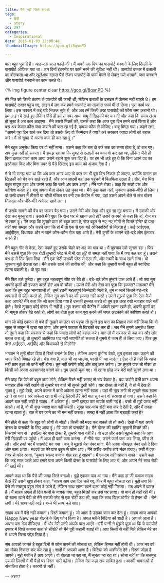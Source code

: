 ```yaml
---
title: पैसे नहीं रिश्ते बनाओ
tags:
  - हिंदी
  - story
id: 297
categories:
  - Inspirational
date: 2015-01-03 12:08:48
thumbnailImage: https://goo.gl/8qsnPD

---
```

बात बहुत पुरानी है। आठ-दस साल पहले की। मैं अपने एक मित्र का पासपोर्ट बनवाने के लिए दिल्ली के पासपोर्ट ऑफिस गया था। उन दिनों इंटरनेट पर फार्म भरने की सुविधा नहीं थी। पासपोर्ट दफ्तर में दलालों का बोलबाला था और खुलेआम दलाल पैसे लेकर पासपोर्ट के फार्म बेचने से लेकर उसे भरवाने, जमा करवाने और पासपोर्ट बनवाने का काम करते थे।

<!--more-->

{% img figure center clear https://goo.gl/8qsnPD %}

मेरे मित्र को किसी कारण से पासपोर्ट की जल्दी थी, लेकिन दलालों के दलदल में फंसना नहीं चाहते थे। हम पासपोर्ट दफ्तर पहुंच गए, लाइन में लग कर हमने पासपोर्ट का तत्काल फार्म भी ले लिया। पूरा फार्म भर लिया। इस चक्कर में कई घंटे निकल चुके थे, और अब हमें किसी तरह पासपोर्ट की फीस जमा करानी थी। हम लाइन में खड़े हुए लेकिन जैसे ही हमारा नंबर आया बाबू ने खिड़की बंद कर दी और कहा कि समय खत्म हो चुका है अब कल आइएगा। मैंने उससे मिन्नतें की, उससे कहा कि आज पूरा दिन हमने खर्च किया है और बस अब केवल फीस जमा कराने की बात रह गई है, कृपया फीस ले लीजिए। बाबू बिगड़ गया। कहने लगा, "आपने पूरा दिन खर्च कर दिया तो उसके लिए वो जिम्मेदार है क्या? अरे सरकार ज्यादा लोगों को बहाल करे। मैं तो सुबह से अपना काम ही कर रहा हूं।"

मैने बहुत अनुरोध किया पर वो नहीं माना। उसने कहा कि बस दो बजे तक का समय होता है, दो बज गए। अब कुछ नहीं हो सकता। मैं समझ रहा था कि सुबह से दलालों का काम वो कर रहा था, लेकिन जैसे ही बिना दलाल वाला काम आया उसने बहाने शुरू कर दिए हैं। पर हम भी अड़े हुए थे कि बिना अपने पद का इस्तेमाल किए और बिना उपर से पैसे खिलाए इस काम को अंजाम देना है।

मैं ये भी समझ गया था कि अब कल अगर आए तो कल का भी पूरा दिन निकल ही जाएगा, क्योंकि दलाल हर खिड़की को घेर कर खड़े रहते हैं, और आम आदमी वहां तक पहुंचने में बिलबिला उठता है। खैर, मेरा मित्र बहुत मायूस हुआ और उसने कहा कि चलो अब कल आएंगे। मैंने उसे रोका। कहा कि रुको एक और कोशिश करता हूं। बाबू अपना थैला लेकर उठ चुका था। मैंने कुछ कहा नहीं, चुपचाप उसके-पीछे हो लिया। वो उसी दफ्तर में तीसरी या चौथी मंजिल पर बनी एक कैंटीन में गया, वहां उसने अपने थैले से लंच बॉक्स निकाला और धीरे-धीरे अकेला खाने लगा।

मैं उसके सामने की बेंच पर जाकर बैठ गया। उसने मेरी ओर देखा और बुरा सा मुंह बनाया। मैं उसकी ओर देख कर मुस्कुराया। उससे मैंने पूछा कि रोज घर से खाना लाते हो? उसने अनमने से कहा कि हां, रोज घर से लाता हूं। मैंने कहा कि तुम्हारे पास तो बहुत काम है, रोज बहुत से नए-नए लोगों से मिलते होगे? वो पता नहीं क्या समझा और कहने लगा कि हां मैं तो एक से एक बड़े अधिकारियों से मिलता हूं। कई आईएएस, आईपीएस, विधायक और न जाने कौन-कौन रोज यहां आते हैं। मेरी कुर्सी के सामने बड़े-बड़े लोग इंतजार करते हैं।

मैंने बहुत गौर से देखा, ऐसा कहते हुए उसके चेहरे पर अहं का भाव था। मैं चुपचाप उसे सुनता रहा। फिर मैंने उससे पूछा कि एक रोटी तुम्हारी प्लेट से मैं भी खा लूं? वो समझ नहीं पाया कि मैं क्या कह रहा हूं। उसने बस हां में सिर हिला दिया। मैंने एक रोटी उसकी प्लेट से उठा ली, और सब्जी के साथ खाने लगा। वो चुपचाप मुझे देखता रहा। मैंने उसके खाने की तारीफ की, और कहा कि तुम्हारी पत्नी बहुत ही स्वादिष्ट खाना पकाती है। वो चुप रहा।

मैंने फिर उसे कुरेदा। तुम बहुत महत्वपूर्ण सीट पर बैठे हो। बड़े-बड़े लोग तुम्हारे पास आते हैं। तो क्या तुम अपनी कुर्सी की इज्जत करते हो? अब वो चौंका। उसने मेरी ओर देख कर पूछा कि इज्जत? मतलब? मैंने कहा कि तुम बहुत भाग्यशाली हो, तुम्हें इतनी महत्वपूर्ण जिम्मेदारी मिली है, तुम न जाने कितने बड़े-बड़े अफसरों से डील करते हो, लेकिन तुम अपने पद की इज्जत नहीं करते। उसने मुझसे पूछा कि ऐसा कैसे कहा आपने? मैंने कहा कि जो काम दिया गया है उसकी इज्जत करते तो तुम इस तरह रुखे व्यवहार वाले नहीं होते। देखो तुम्हारा कोई दोस्त भी नहीं है। तुम दफ्तर की कैंटीन में अकेले खाना खाते हो, अपनी कुर्सी पर भी मायूस होकर बैठे रहते हो, लोगों का होता हुआ काम पूरा करने की जगह अटकाने की कोशिश करते हो।

मान लो कोई एकदम दो बजे ही तुम्हारे काउंटर पर पहुंचा तो तुमने इस बात का लिहाज तक नहीं किया कि वो सुबह से लाइऩ में खड़ा रहा होगा, और तुमने फटाक से खिड़की बंद कर दी। जब मैंने तुमसे अनुरोध किया तो तुमने कहा कि सरकार से कहो कि ज्यादा लोगों को बहाल करे। मान लो मैं सरकार से कह कर और लोग बहाल करा लूं, तो तुम्हारी अहमियत घट नहीं जाएगी? हो सकता है तुमसे ये काम ही ले लिया जाए। फिर तुम कैसे आईएएस, आईपीए और विधायकों से मिलोगे?

भगवान ने तुम्हें मौका दिया है रिश्ते बनाने के लिए। लेकिन अपना दुर्भाग्य देखो, तुम इसका लाभ उठाने की जगह रिश्ते बिगाड़ रहे हो। मेरा क्या है, कल भी आ जाउंगा, परसों भी आ जाउंगा। ऐसा तो है नहीं कि आज नहीं काम हुआ तो कभी नहीं होगा। तुम नहीं करोगे कोई और बाबू कल करेगा। पर तुम्हारे पास तो मौका था किसी को अपना अहसानमंद बनाने का। तुम उससे चूक गए। वो खाना छोड़ कर मेरी बातें सुनने लगा था।

मैंने कहा कि पैसे तो बहुत कमा लोगे, लेकिन रिश्ते नहीं कमाए तो सब बेकार है। क्या करोगे पैसों का? अपना व्यवहार ठीक नहीं रखोगे तो तुम्हारे घर वाले भी तुमसे दुखी रहेंगे। यार दोस्त तो नहीं हैं, ये तो मैं देख ही चुका हूं। मुझे देखो, अपने दफ्तर में कभी अकेला खाना नहीं खाता। यहां भी भूख लगी तो तुम्हारे साथ खाना खाने आ गया। अरे अकेला खाना भी कोई ज़िंदगी है? मेरी बात सुन कर वो रुंआसा हो गया। उसने कहा कि आपने बात सही कही है साहब। मैं अकेला हूं। पत्नी झगड़ा कर मायके चली गई है। बच्चे भी मुझे पसंद नहीं करते। मां है, वो भी कुछ ज्यादा बात नहीं करती। सुबह चार-पांच रोटी बना कर दे देती है, और मैं तनहा खाना खाता हूं। रात में घर जाने का भी मन नहीं करता। समझ में नहीं आता कि गड़बड़ी कहां है?

मैंने हौले से कहा कि खुद को लोगों से जोड़ो। किसी की मदद कर सकते तो तो करो। देखो मैं यहां अपने दोस्त के पासपोर्ट के लिए आया हूं। मेरे पास तो पासपोर्ट है। मैंने दोस्त की खातिर तुम्हारी मिन्नतें कीं। निस्वार्थ भाव से। इसलिए मेरे पास दोस्त हैं, तुम्हारे पास नहीं हैं। वो उठा और उसने मुझसे कहा कि आप मेरी खिड़की पर पहुंचो। मैं आज ही फार्म जमा करुंगा। मैं नीचे गया, उसने फार्म जमा कर लिया, फीस ले ली। और हफ्ते भर में पासपोर्ट बन गया। बाबू ने मुझसे मेरा नंबर मांगा, मैंने अपना मोबाइल नंबर उसे दे दिया और चला आया। नववर्ष पर मेरे पास बहुत से फोन आए। मैंने करीब-करीब सारे नंबर उठाए। उसी में एक नंबर से फोन आया, "कुमार स्कन्द बजाज बोल रहा हूं साहब"। मैं एकदम नहीं पहचान सका। उसने कहा कि कई साल पहले आप हमारे पास अपने किसी दोस्त के पासपोर्ट के लिए आए थे, और आपने मेरे साथ रोटी भी खाई थी।

आपने कहा था कि पैसे की जगह रिश्ते बनाओ। मुझे एकदम याद आ गया। मैंने कहा हां जी बजाज साहब कैसे हैं? उसने खुश होकर कहा, "साहब आप उस दिन चले गए, फिर मैं बहुत सोचता रहा। मुझे लगा कि पैसे तो सचमुच बहुत लोग दे जाते हैं, लेकिन साथ खाना खाने वाला कोई नहीं मिलता। सब अपने में व्यस्त हैं। मैं साहब अगले ही दिन पत्नी के मायके गया, बहुत मिन्नतें कर उसे घर लाया। वो मान ही नहीं रही थी। वो खाना खाने बैठी तो मैंने उसकी प्लेट से एक रोटी उठा ली, कहा कि साथ खिलाओगी? वो हैरान थी। रोने लगी। मेरे साथ चली आई। बच्चे भी साथ चले आए।

साहब अब मैं पैसे नहीं कमाता। रिश्ते कमाता हूं। जो आता है उसका काम कर देता हूं। साहब आज आपको Happy New year बोलने के लिए फोन किया है। अगल महीने बिटिया की शादी है। आपको आना है। अपना पता भेज दीजिएगा। मैं और मेरी पत्नी आपके पास आएंगे। मेरी पत्नी ने मुझसे पूछा था कि ये पासपोर्ट दफ्तर में रिश्ते कमाना कहां से सीखे? तो मैंने पूरी कहानी बताई थी। आप किसी से नहीं मिले लेकिन मेरे घर में आपने रिश्ता जोड़ लिया है।

सब आपको जानते है बहुत दिनों से फोन करने की सोचता था, लेकिन हिम्मत नहीं होती थी। आज नव वर्ष का मौका निकाल कर कर रहा हूं। शादी में आपको आना है। बिटिया को आशीर्वाद देने। रिश्ता जोड़ा है आपने। मुझे यकीन है आप आएंगे। वो बोलता जा रहा था, मैं सुनता जा रहा था। सोचा नहीं था कि सचमुच उसकी ज़िंदगी में भी पैसों पर रिश्ता भारी पड़ेगा। लेकिन मेरा कहा सच साबित हुआ। आदमी भावनाओं से संचालित होता है। कारणों से नहीं।

_-- अज्ञात_
